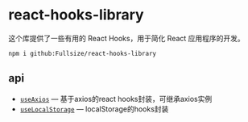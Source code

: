 # react-hooks-library

这个库提供了一些有用的 React Hooks，用于简化 React 应用程序的开发。

```
npm i github:Fullsize/react-hooks-library
```

## api

- [`useAxios`](./public/doc/useAxios.md) — 基于axios的react hooks封装，可继承axios实例
- [`useLocalStorage`]('./public/doc/useLocalStorage.md') — localStorage的hooks封装
